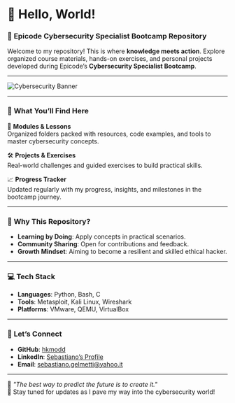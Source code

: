 # 🚀 **Hello, World!**
### 📂 **Epicode Cybersecurity Specialist Bootcamp Repository**

Welcome to my repository! This is where **knowledge meets action**. Explore organized course materials, hands-on exercises, and personal projects developed during Epicode’s **Cybersecurity Specialist Bootcamp**.

---

![Cybersecurity Banner](https://i.ytimg.com/vi/pnNCvnlmJXg/maxresdefault.jpg)

---

### 📜 **What You’ll Find Here**

🔐 **Modules & Lessons**  
Organized folders packed with resources, code examples, and tools to master cybersecurity concepts.

🛠️ **Projects & Exercises**  
Real-world challenges and guided exercises to build practical skills.

📈 **Progress Tracker**  
Updated regularly with my progress, insights, and milestones in the bootcamp journey.

---

### 📌 **Why This Repository?**

- **Learning by Doing**: Apply concepts in practical scenarios.  
- **Community Sharing**: Open for contributions and feedback.  
- **Growth Mindset**: Aiming to become a resilient and skilled ethical hacker.  

---

### 💻 **Tech Stack**

- **Languages**: Python, Bash, C  
- **Tools**: Metasploit, Kali Linux, Wireshark  
- **Platforms**: VMware, QEMU, VirtualBox

---

### 🤝 **Let’s Connect**

- **GitHub**: [hkmodd](https://github.com/hkmodd)  
- **LinkedIn**: [Sebastiano’s Profile](https://www.linkedin.com/in/gelmetti-sebastiano/)  
- **Email**: [sebastiano.gelmetti@yahoo.it](mailto:sebastiano.gelmetti@yahoo.it)

---

🌟 *"The best way to predict the future is to create it."*  
🔗 Stay tuned for updates as I pave my way into the cybersecurity world!
